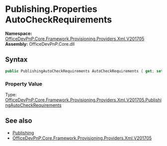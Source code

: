 # Publishing.Properties AutoCheckRequirements
  

**Namespace:** [OfficeDevPnP.Core.Framework.Provisioning.Providers.Xml.V201705](OfficeDevPnP.Core.Framework.Provisioning.Providers.Xml.V201705.md)  
**Assembly:** OfficeDevPnP.Core.dll  
## Syntax
```C#
public PublishingAutoCheckRequirements AutoCheckRequirements { get; set; }
```

### Property Value
Type: [OfficeDevPnP.Core.Framework.Provisioning.Providers.Xml.V201705.PublishingAutoCheckRequirements](OfficeDevPnP.Core.Framework.Provisioning.Providers.Xml.V201705.PublishingAutoCheckRequirements.md)  

## See also
- [Publishing](OfficeDevPnP.Core.Framework.Provisioning.Providers.Xml.V201705.Publishing.md) 
- [OfficeDevPnP.Core.Framework.Provisioning.Providers.Xml.V201705](OfficeDevPnP.Core.Framework.Provisioning.Providers.Xml.V201705.md) 
